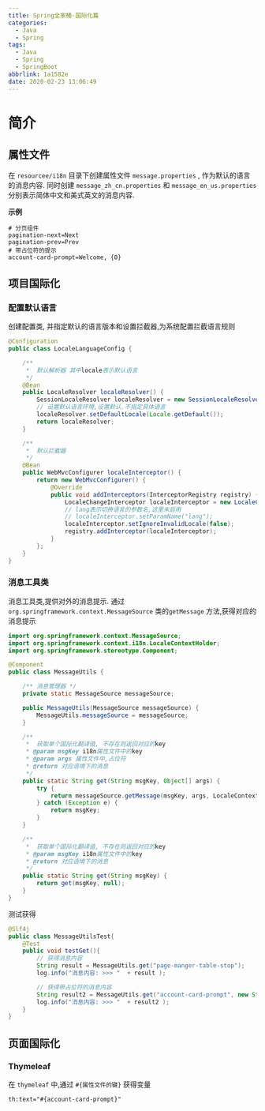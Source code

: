 ```yaml
---
title: Spring全家桶-国际化篇
categories:
  - Java
  - Spring
tags:
  - Java
  - Spring
  - SpringBoot
abbrlink: 1a1582e
date: 2020-02-23 13:06:49
---
```


# 简介

## 属性文件

在 `resourcee/i18n` 目录下创建属性文件 `message.properties` , 作为默认的语言的消息内容.
同时创建 `message_zh_cn.properties` 和 `message_en_us.properties` 分别表示简体中文和美式英文的消息内容.

**示例**

```properties
# 分页组件
pagination-next=Next
pagination-prev=Prev
# 带占位符的提示
account-card-prompt=Welcome, {0}
```



## 项目国际化

### 配置默认语言

创建配置类, 并指定默认的语言版本和设置拦截器,为系统配置拦截语言规则

```java
@Configuration
public class LocaleLanguageConfig {

    /**
     *  默认解析器 其中locale表示默认语言
     */
    @Bean
    public LocaleResolver localeResolver() {
        SessionLocaleResolver localeResolver = new SessionLocaleResolver();
        // 设置默认语言环境,设置默认.不指定具体语言
        localeResolver.setDefaultLocale(Locale.getDefault());
        return localeResolver;
    }

    /**
     *  默认拦截器
     */
    @Bean
    public WebMvcConfigurer localeInterceptor() {
        return new WebMvcConfigurer() {
            @Override
            public void addInterceptors(InterceptorRegistry registry) {
                LocaleChangeInterceptor localeInterceptor = new LocaleChangeInterceptor();
                // lang表示切换语言的参数名,这里未启用
                // localeInterceptor.setParamName("lang");
                localeInterceptor.setIgnoreInvalidLocale(false);
                registry.addInterceptor(localeInterceptor);
            }
        };
    }
}
```

### 消息工具类

消息工具类,提供对外的消息提示.
通过 `org.springframework.context.MessageSource` 类的`getMessage` 方法,获得对应的消息提示

```java
import org.springframework.context.MessageSource;
import org.springframework.context.i18n.LocaleContextHolder;
import org.springframework.stereotype.Component;

@Component
public class MessageUtils {

    /** 消息管理器 */
    private static MessageSource messageSource;

    public MessageUtils(MessageSource messageSource) {
        MessageUtils.messageSource = messageSource;
    }

    /**
     *  获取单个国际化翻译值, 不存在则返回对应的key
     * @param msgKey i18n属性文件中的key
     * @param args 属性文件中,占位符
     * @return 对应语境下的消息
     */
    public static String get(String msgKey, Object[] args) {
        try {
            return messageSource.getMessage(msgKey, args, LocaleContextHolder.getLocale());
        } catch (Exception e) {
            return msgKey;
        }
    }

    /**
     *  获取单个国际化翻译值, 不存在则返回对应的key
     * @param msgKey i18n属性文件中的key
     * @return 对应语境下的消息
     */
    public static String get(String msgKey) {
        return get(msgKey, null);
    }
}
```



测试获得

```java
@Slf4j
public class MessageUtilsTest{
    @Test
    public void testGet(){
        // 获得消息内容
        String result = MessageUtils.get("page-manger-table-stop");
        log.info("消息内容: >>> "  + result );

        // 获得带占位符的消息内容
        String result2 = MessageUtils.get("account-card-prompt", new String[] {"囧囧"});
        log.info("消息内容: >>> "  + result2 );
    }
}
```



## 页面国际化

### Thymeleaf

在 `thymeleaf` 中,通过 `#{属性文件的键}` 获得变量

`th:text="#{account-card-prompt}"`